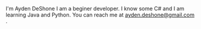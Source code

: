 I'm Ayden DeShone I am a beginer developer. I know some C# and I am learning Java and Python. You can reach me at <a href='mailto:ayden.deshone@gmail.com'>ayden.deshone@gmail.com</a> .

</p> 
